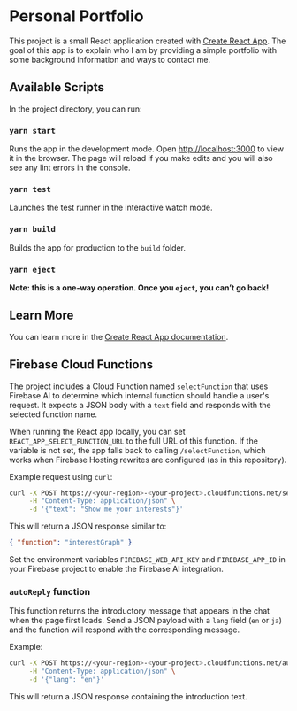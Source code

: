 # Personal Portfolio

This project is a small React application created with [Create React App](https://github.com/facebook/create-react-app).
The goal of this app is to explain who I am by providing a simple portfolio with some background information and ways to contact me.

## Available Scripts

In the project directory, you can run:

### `yarn start`

Runs the app in the development mode. Open [http://localhost:3000](http://localhost:3000) to view it in the browser.
The page will reload if you make edits and you will also see any lint errors in the console.

### `yarn test`

Launches the test runner in the interactive watch mode.

### `yarn build`

Builds the app for production to the `build` folder.

### `yarn eject`

**Note: this is a one-way operation. Once you `eject`, you can’t go back!**

## Learn More

You can learn more in the [Create React App documentation](https://facebook.github.io/create-react-app/docs/getting-started).

## Firebase Cloud Functions

The project includes a Cloud Function named `selectFunction` that uses Firebase AI to determine which internal function should handle a user's request. It expects a JSON body with a `text` field and responds with the selected function name.

When running the React app locally, you can set `REACT_APP_SELECT_FUNCTION_URL`
to the full URL of this function. If the variable is not set, the app falls back
to calling `/selectFunction`, which works when Firebase Hosting rewrites are
configured (as in this repository).

Example request using `curl`:

```bash
curl -X POST https://<your-region>-<your-project>.cloudfunctions.net/selectFunction \
     -H "Content-Type: application/json" \
     -d '{"text": "Show me your interests"}'
```

This will return a JSON response similar to:

```json
{ "function": "interestGraph" }
```

Set the environment variables `FIREBASE_WEB_API_KEY` and `FIREBASE_APP_ID` in your Firebase project to enable the Firebase AI integration.

### `autoReply` function

This function returns the introductory message that appears in the chat when the page first loads. Send a JSON payload with a `lang` field (`en` or `ja`) and the function will respond with the corresponding message.

Example:

```bash
curl -X POST https://<your-region>-<your-project>.cloudfunctions.net/autoReply \
     -H "Content-Type: application/json" \
     -d '{"lang": "en"}'
```

This will return a JSON response containing the introduction text.
